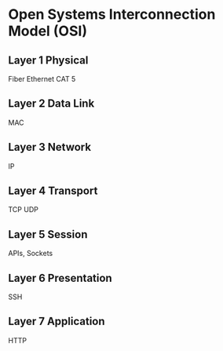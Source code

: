 # Open Systems Interconnection Model (OSI)
## Layer 1 Physical
Fiber
Ethernet CAT 5
## Layer 2 Data Link
MAC
## Layer 3 Network
IP
## Layer 4 Transport
TCP UDP
## Layer 5 Session
APIs, Sockets
## Layer 6 Presentation
SSH
## Layer 7 Application
HTTP